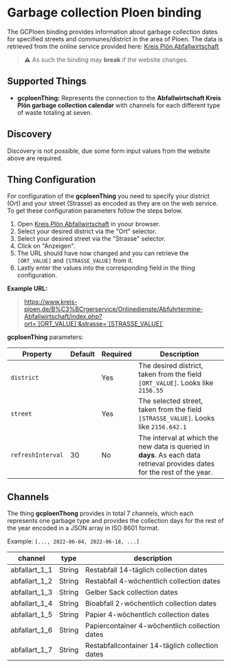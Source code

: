 # Garbage collection Ploen binding

The GCPloen binding provides information about garbage collection dates for specified streets and communes/district in the area of Ploen. The data is retrieved from the online service provided here: [Kreis Plön Abfallwirtschaft](https://www.kreis-ploen.de/B%C3%BCrgerservice/Onlinedienste/Abfuhrtermine-Abfallwirtschaft/index.php)

> :warning: As such the binding may **break** if the website changes.

## Supported Things

-   **gcploenThing:** Represents the connection to the **Abfallwirtschaft Kreis Plön garbage collection calendar** with channels for each different type of waste totaling at seven.

## Discovery

Discovery is not possible, due some form input values from the website above are required.

## Thing Configuration

For configuration of the **gcploenThing** you need to specify your district (Ort) and your street (Strasse) as encoded as they are on the web service. To get these configuration parameters follow the steps below.

1. Open [Kreis Plön Abfallwirtschaft](https://www.kreis-ploen.de/B%C3%BCrgerservice/Onlinedienste/Abfuhrtermine-Abfallwirtschaft/index.php) in yoour browser.
2. Select your desired district via the "Ort" selector.
3. Select your desired street via the "Strasse" selector.
4. Click on "Anzeigen".
5. The URL should have now changed and you can retrieve the `[ORT_VALUE]` and `[STRASSE_VALUE]` from it.
6. Lastly enter the values into the corresponding field in the thing configuration.

**Example URL:**
> https://www.kreis-ploen.de/B%C3%BCrgerservice/Onlinedienste/Abfuhrtermine-Abfallwirtschaft/index.php?ort=`[ORT_VALUE]`&strasse=`[STRASSE_VALUE]`

**gcploenThing** parameters:

| Property | Default | Required | Description |
|-|-|-|-|
| `district` | | Yes | The desired district, taken from the field `[ORT_VALUE]`. Looks like `2156.55` |
| `street` | | Yes | The selected street, taken from the field `[STRASSE_VALUE]`. Looks like `2156.642.1` |
| `refreshInterval` | 30 | No | The interval at which the new data is queried in **days**. As each data retrieval provides dates for the rest of the year. |

## Channels

The thing **gcploenThong** provides in total 7 channels, which each represents one garbage type and provides the collection days for the rest of the year encoded in a JSON array in ISO 8601 format.

Example: `[..., 2022-06-04, 2022-06-18, ...]`

| channel  | type   | description                  |
|----------|--------|------------------------------|
| abfallart_1_1  | String | Restabfall 14-täglich collection dates  |
| abfallart_1_2  | String | Restabfall 4-wöchentlich collection dates  |
| abfallart_1_3  | String | Gelber Sack collection dates  |
| abfallart_1_4  | String | Bioabfall 2-wöchentlich collection dates  |
| abfallart_1_5  | String | Papier 4-wöchentlich collection dates  |
| abfallart_1_6  | String | Papiercontainer 4-wöchentlich collection dates  |
| abfallart_1_7  | String | Restabfallcontainer 14-täglich collection dates  |
